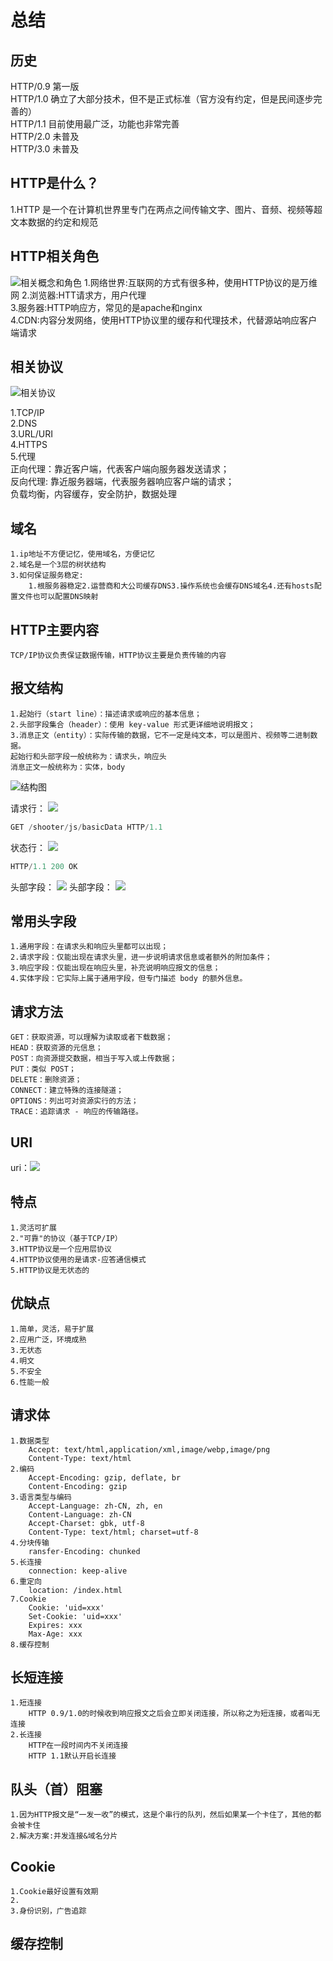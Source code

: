 # 总结

## 历史

HTTP/0.9 第一版  
HTTP/1.0 确立了大部分技术，但不是正式标准（官方没有约定，但是民间逐步完善的）  
HTTP/1.1 目前使用最广泛，功能也非常完善  
HTTP/2.0 未普及  
HTTP/3.0 未普及  

## HTTP是什么？

1.HTTP 是一个在计算机世界里专门在两点之间传输文字、图片、音频、视频等超文本数据的约定和规范

## HTTP相关角色

![相关概念和角色](https://static001.geekbang.org/resource/image/51/64/5102fc33d04b59b36971a5e487779864.png)
1.网络世界:互联网的方式有很多种，使用HTTP协议的是万维网
2.浏览器:HTT请求方，用户代理  
3.服务器:HTTP响应方，常见的是apache和nginx  
4.CDN:内容分发网络，使用HTTP协议里的缓存和代理技术，代替源站响应客户端请求

## 相关协议

![相关协议](https://static001.geekbang.org/resource/image/1e/81/1e7533f765d2ede0abfab73cf6b57781.png)

1.TCP/IP  
2.DNS  
3.URL/URI  
4.HTTPS  
5.代理  
    正向代理：靠近客户端，代表客户端向服务器发送请求；  
    反向代理: 靠近服务器端，代表服务器响应客户端的请求；  
    负载均衡，内容缓存，安全防护，数据处理

## 域名

    1.ip地址不方便记忆，使用域名，方便记忆  
    2.域名是一个3层的树状结构
    3.如何保证服务稳定:  
        1.根服务器稳定2.运营商和大公司缓存DNS3.操作系统也会缓存DNS域名4.还有hosts配置文件也可以配置DNS映射  

## HTTP主要内容

    TCP/IP协议负责保证数据传输，HTTP协议主要是负责传输的内容  

## 报文结构

    1.起始行（start line）：描述请求或响应的基本信息；
    2.头部字段集合（header）：使用 key-value 形式更详细地说明报文；
    3.消息正文（entity）：实际传输的数据，它不一定是纯文本，可以是图片、视频等二进制数据。
    起始行和头部字段一般统称为：请求头，响应头
    消息正文一般统称为：实体，body

![结构图](https://static001.geekbang.org/resource/image/62/3c/62e061618977565c22c2cf09930e1d3c.png)

请求行： ![ ](https://static001.geekbang.org/resource/image/36/b9/36108959084392065f36dff3e12967b9.png)

```js
GET /shooter/js/basicData HTTP/1.1
```

状态行： ![ ](https://static001.geekbang.org/resource/image/a1/00/a1477b903cd4d5a69686683c0dbc3300.png)

```js
HTTP/1.1 200 OK
```

头部字段： ![ ](https://static001.geekbang.org/resource/image/1f/ea/1fe4c1121c50abcf571cebd677a8bdea.png)
头部字段： ![ ](https://static001.geekbang.org/resource/image/cb/75/cb0d1d2c56400fe9c9988ee32842b175.png)

## 常用头字段

    1.通用字段：在请求头和响应头里都可以出现；
    2.请求字段：仅能出现在请求头里，进一步说明请求信息或者额外的附加条件；
    3.响应字段：仅能出现在响应头里，补充说明响应报文的信息；
    4.实体字段：它实际上属于通用字段，但专门描述 body 的额外信息。

## 请求方法

    GET：获取资源，可以理解为读取或者下载数据；  
    HEAD：获取资源的元信息；  
    POST：向资源提交数据，相当于写入或上传数据；  
    PUT：类似 POST；  
    DELETE：删除资源；  
    CONNECT：建立特殊的连接隧道；  
    OPTIONS：列出可对资源实行的方法；  
    TRACE：追踪请求 - 响应的传输路径。  

## URI

   uri：![ ](https://static001.geekbang.org/resource/image/46/2a/46581d7e1058558d8e12c1bf37d30d2a.png)

## 特点

    1.灵活可扩展  
    2."可靠"的协议（基于TCP/IP）  
    3.HTTP协议是一个应用层协议  
    4.HTTP协议使用的是请求-应答通信模式  
    5.HTTP协议是无状态的  

## 优缺点

    1.简单，灵活，易于扩展
    2.应用广泛，环境成熟
    3.无状态
    4.明文
    5.不安全
    6.性能一般

## 请求体

    1.数据类型 
        Accept: text/html,application/xml,image/webp,image/png
        Content-Type: text/html  
    2.编码
        Accept-Encoding: gzip, deflate, br
        Content-Encoding: gzip  
    3.语言类型与编码
        Accept-Language: zh-CN, zh, en
        Content-Language: zh-CN
        Accept-Charset: gbk, utf-8
        Content-Type: text/html; charset=utf-8  
    4.分块传输
        ransfer-Encoding: chunked
    5.长连接
        connection: keep-alive
    6.重定向
        location: /index.html
    7.Cookie
        Cookie: 'uid=xxx'
        Set-Cookie: 'uid=xxx'
        Expires: xxx
        Max-Age: xxx
    8.缓存控制

## 长短连接

    1.短连接
        HTTP 0.9/1.0的时候收到响应报文之后会立即关闭连接，所以称之为短连接，或者叫无连接
    2.长连接
        HTTP在一段时间内不关闭连接
        HTTP 1.1默认开启长连接

## 队头（首）阻塞

    1.因为HTTP报文是“一发一收”的模式，这是个串行的队列，然后如果某一个卡住了，其他的都会被卡住
    2.解决方案:并发连接&域名分片

## Cookie

    1.Cookie最好设置有效期
    2.
    3.身份识别，广告追踪

## 缓存控制
